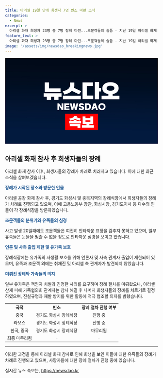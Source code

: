 ```yaml
---
title: 아리셀 19일 만에 희생자 7명 빈소 마련 소식
categories:
  - News
excerpt: >
  아리셀 화재 희생자 23명 중 7명 장례 마련...조문객들의 슬픔 - 지난 19일 아리셀 화재 참사로 인한 희생자 23명 중 7명의 장례가 마련됐다. 경기도 화성시의 장례식장에서 중국 국적 사망자 3명, 라오스 국적 사망자 1명, 한국인 남편과 중국인 아내 부부 6명의 빈소가 마련되었다. 유족과 조문객 외에는 취재진이나 아리셀 측 관계자는 보이지 않았으며, 빈소 앞에는 언론사와 사측 관계자의 출입을 금지하는 입간판이 놓여 있었다. 지난달 28일부터 시작된 장례 절차로 인해 8명의 희생자의 장례가 진행 중이었고, 나머지 15명의 유족은 참사 해결 이후 장례를 치를 예정이다.
feature_text: >
  아리셀 화재 희생자 23명 중 7명 장례 마련...조문객들의 슬픔 - 지난 19일 아리셀 화재 참사로 인한 희생자 23명 중 7명의 장례가 마련됐다. 경기도 화성시의 장례식장에서 중국 국적 사망자 3명, 라오스 국적 사망자 1명, 한국인 남편과 중국인 아내 부부 6명의 빈소가 마련되었다. 유족과 조문객 외에는 취재진이나 아리셀 측 관계자는 보이지 않았으며, 빈소 앞에는 언론사와 사측 관계자의 출입을 금지하는 입간판이 놓여 있었다. 지난달 28일부터 시작된 장례 절차로 인해 8명의 희생자의 장례가 진행 중이었고, 나머지 15명의 유족은 참사 해결 이후 장례를 치를 예정이다.
image: '/assets/img/newsdao_breakingnews.jpg'
---
```


<p><img src="/assets/img/newsdao_breakingnews.jpg" alt="firstkoreanews 속보" /></p>

<h2 data-ke-size="size26">아리셀 화재 참사 후 희생자들의 장례</h2>

<p data-ke-size="size16">아리셀 화재 참사 이후, 희생자들의 장례가 차례로 치러지고 있습니다. 이에 대한 최근 소식을 살펴보겠습니다.</p>

<p><b><span style="color: #1a5490;">장례가 시작된 장소와 방문한 인물</span></b></p>

<p data-ke-size="size16">아리셀 공장 화재 참사 후, 경기도 화성시 및 충북지역의 장례식장에서 희생자들의 장례가 차례로 진행되고 있으며, 이에 고용노동부 장관, 화성시장, 경기도지사 등 다수의 인물이 각 장례식장을 방문하였습니다.</p>

<p><b><span style="color: #1a5490;">조문객들의 분위기와 유족들의 심경</span></b></p>

<p data-ke-size="size16">사고 발생 20일째에도 조문객들은 여전히 안타까운 표정을 감추지 못하고 있으며, 일부 유족들은 눈물을 멈출 수 없을 정도로 안타까운 심경을 보이고 있습니다.</p>

<p><b><span style="color: #1a5490;">언론 및 사측 출입 제한 및 유가족 보호</span></b></p>

<p data-ke-size="size16">장례식장에는 유가족의 사생활 보호를 위해 언론사 및 사측 관계자 출입이 제한되어 있으며, 유족과 조문객 외에는 취재진 및 아리셀 측 관계자가 발견되지 않았습니다.</p>

<p><b><span style="color: #1a5490;">미뤄진 장례와 가족들의 의지</span></b></p>

<p data-ke-size="size16">일부 유가족은 책임자 처벌과 진정한 사죄를 요구하며 장례 절차를 미뤄왔으나, 아리셀 산재 피해 가족협의회 관계자는 참사 해결 후 나머지 희생자들의 장례를 치르기로 결정하였으며, 진실규명과 재발 방지를 위한 활동에 적극 협조할 의지를 밝혔습니다.</p>

<table>
  <tr>
    <td style="text-align: center; height: 17px;"><b>국적</b></td>
    <td style="text-align: center; height: 17px;"><b>빈소</b></td>
    <td style="text-align: center; height: 17px;"><b>장례 절차 진행 여부</b></td>
  </tr>
  <tr>
    <td style="text-align: center; height: 17px;">중국</td>
    <td style="text-align: center; height: 17px;">경기도 화성시 장례식장</td>
    <td style="text-align: center; height: 17px;">진행 중</td>
  </tr>
  <tr>
    <td style="text-align: center; height: 17px;">라오스</td>
    <td style="text-align: center; height: 17px;">경기도 화성시 장례식장</td>
    <td style="text-align: center; height: 17px;">진행 중</td>
  </tr>
  <tr>
    <td style="text-align: center; height: 17px;">한국, 중국</td>
    <td style="text-align: center; height: 17px;">경기도 화성시 장례식장</td>
    <td style="text-align: center; height: 17px;">마무리됨</td>
  </tr>
  <tr>
    <td style="text-align: center; height: 17px;">최종 마무리됨</td>
    <td style="text-align: center; height: 17px;">-</td>
    <td style="text-align: center; height: 17px;">-</td>
  </tr>
</table>

<hr>

<p data-ke-size="size16">이러한 과정을 통해 아리셀 화재 참사로 인해 희생을 보인 이들에 대한 유족들의 장례가 차례로 진행되고 있으며, 사망자들에 대한 장례 절차가 진행 중에 있습니다.</p>
실시간 뉴스 속보는, <a href="https://newsdao.kr" rel="dofollow">https://newsdao.kr</a>



